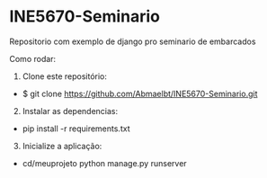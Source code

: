 # INE5670-Seminario
Repositorio com exemplo de django pro seminario de embarcados

Como rodar:

1. Clone este repositório:

- $ git clone https://github.com/Abmaelbt/INE5670-Seminario.git

2. Instalar as dependencias:
- pip install -r requirements.txt

3. Inicialize a aplicação:
- cd/meuprojeto python manage.py runserver
